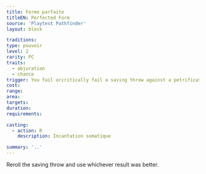 ```yaml
---
title: Forme parfaite
titleEN: Perfected Form
source: 'Playtest Pathfinder'
layout: block

traditions:
type: pouvoir
level: 2
rarity: PC
traits:
  - abjuration
  - chance
trigger: You fail orcritically fail a saving throw against a petrification or polymorph effect.
cost: 
range: 
area: 
targets: 
duration: 
requirements: 

casting:
  - action: R
    description: Incantation somatique

summary: '..'
---
```

Reroll the saving throw and use whichever result was better.